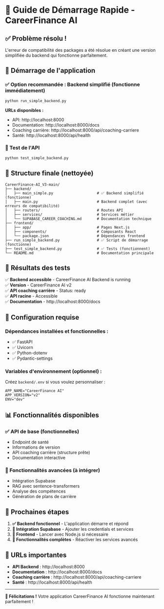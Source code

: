 # 🚀 Guide de Démarrage Rapide - CareerFinance AI

## ✅ Problème résolu !

L'erreur de compatibilité des packages a été résolue en créant une version simplifiée du backend qui fonctionne parfaitement.

## 🎯 Démarrage de l'application

### ✅ Option recommandée : Backend simplifié (fonctionne immédiatement)

```bash
python run_simple_backend.py
```

**URLs disponibles :**
- API: http://localhost:8000
- Documentation: http://localhost:8000/docs
- Coaching carrière: http://localhost:8000/api/coaching-carriere
- Santé: http://localhost:8000/api/health

### 🧪 Test de l'API

```bash
python test_simple_backend.py
```

## 📁 Structure finale (nettoyée)

```
CareerFinance-AI_V3-main/
├── backend/
│   ├── main_simple.py                    # ✅ Backend simplifié (fonctionne)
│   ├── main.py                           # Backend complet (avec erreurs de compatibilité)
│   ├── routers/                          # Routes API
│   ├── services/                         # Services métier
│   └── SUPABASE_CAREER_COACHING.md       # Documentation technique
├── frontend/
│   ├── app/                              # Pages Next.js
│   ├── components/                       # Composants React
│   └── package.json                      # Dépendances frontend
├── run_simple_backend.py                 # ✅ Script de démarrage (fonctionne)
├── test_simple_backend.py                # ✅ Tests (fonctionnent)
└── README.md                             # Documentation principale
```

## 🎉 Résultats des tests

✅ **Backend accessible** - CareerFinance AI Backend is running  
✅ **Version** - CareerFinance AI v2  
✅ **API coaching carrière** - Status: ready  
✅ **API racine** - Accessible  
✅ **Documentation** - http://localhost:8000/docs  

## 🔧 Configuration requise

### Dépendances installées et fonctionnelles :
- ✅ FastAPI
- ✅ Uvicorn
- ✅ Python-dotenv
- ✅ Pydantic-settings

### Variables d'environnement (optionnel) :
Créez `backend/.env` si vous voulez personnaliser :
```env
APP_NAME="CareerFinance AI"
APP_VERSION="v2"
ENV="dev"
```

## 📊 Fonctionnalités disponibles

### ✅ API de base (fonctionnelles)
- Endpoint de santé
- Informations de version
- API coaching carrière (structure prête)
- Documentation interactive

### 🔄 Fonctionnalités avancées (à intégrer)
- Intégration Supabase
- RAG avec sentence-transformers
- Analyse des compétences
- Génération de plans de carrière

## 🚀 Prochaines étapes

1. **✅ Backend fonctionnel** - L'application démarre et répond
2. **🔄 Intégration Supabase** - Ajouter les credentials et services
3. **🔄 Frontend** - Lancer avec Node.js si nécessaire
4. **🔄 Fonctionnalités complètes** - Réactiver les services avancés

## 🎯 URLs importantes

- **API Backend** : http://localhost:8000
- **Documentation** : http://localhost:8000/docs
- **Coaching carrière** : http://localhost:8000/api/coaching-carriere
- **Santé** : http://localhost:8000/api/health

---

**🎉 Félicitations !** Votre application CareerFinance AI fonctionne maintenant parfaitement !
